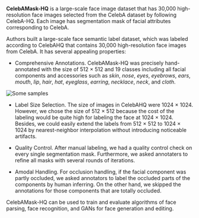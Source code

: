 **CelebAMask-HQ** is a large-scale face image dataset that has 30,000 high-resolution face images selected from the CelebA dataset by following CelebA-HQ. Each image has segmentation mask of facial attributes corresponding to CelebA.

Authors built a large-scale face semantic label dataset, which was labeled according to CelebAHQ that contains 30,000 high-resolution face images from CelebA. It has several appealing properties:

- Comprehensive Annotations. CelebAMask-HQ was precisely hand-annotated with the size of 512 × 512 and 19 classes including all facial components and accessories such as _skin_, _nose_, _eyes_, _eyebrows_, _ears_, _mouth_, _lip_, _hair_, _hat_, _eyeglass_, _earring_, _necklace_, _neck_, and _cloth_.

![Some samples](https://i.ibb.co/b17nrtW/sample.png)

- Label Size Selection. The size of images in CelebAHQ were 1024 × 1024. However, we chose the size of 512 × 512 because the cost of the labeling would be quite high for labeling the face at 1024 × 1024. Besides, we could easily extend the labels from 512 × 512 to 1024 × 1024 by nearest-neighbor interpolation without introducing noticeable artifacts.

- Quality Control. After manual labeling, we had a quality control check on every single segmentation mask. Furthermore, we asked annotaters to refine all masks with several rounds of iterations.

- Amodal Handling. For occlusion handling, if the facial component was partly occluded, we asked annotators to label the occluded parts of the components by human inferring. On the other hand, we skipped the annotations for those components that are totally occluded.

CelebAMask-HQ can be used to train and evaluate algorithms of face parsing, face recognition, and GANs for face generation and editing.
